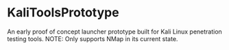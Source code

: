# KaliToolsPrototype
An early proof of concept launcher prototype built for Kali Linux penetration testing tools.
NOTE: Only supports NMap in its current state.
